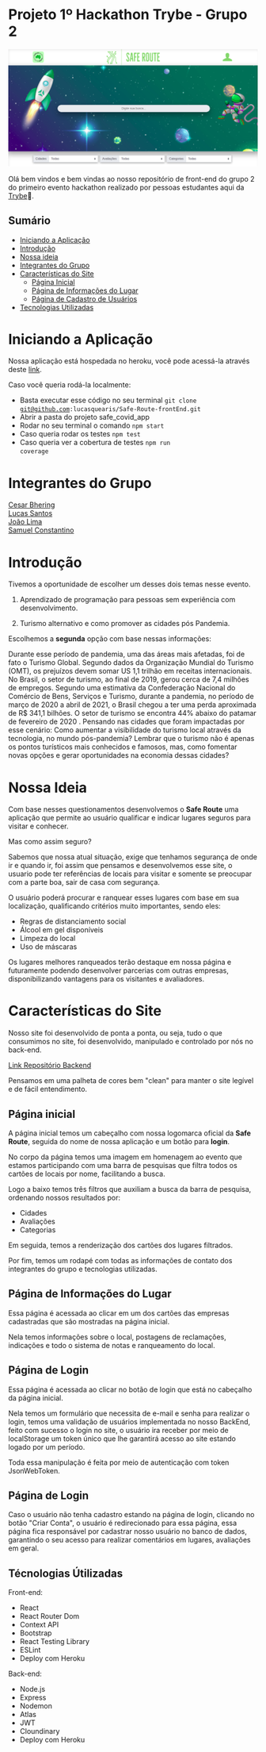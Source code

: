# Projeto 1º Hackathon Trybe - Grupo 2

![Home page Safe Route](/src/img/homePagePrint.png)

Olá bem vindos e bem vindas ao nosso repositório de front-end do grupo 2 do primeiro evento hackathon realizado por pessoas estudantes aqui da [Trybe](https://www.betrybe.com/):rocket:.

## Sumário

- [Iniciando a Aplicação](#initapp)
- [Introdução](#introducao)
- [Nossa ideia](#ideia)
- [Integrantes do Grupo](#grupo)
- [Características do Site](#caracteristicas)
  - [Página Inicial](#home-page)
  - [Página de Informações do Lugar](#partner-page)
  - [Página de Cadastro de Usuários](#create-account-page)
- [Tecnologias Utilizadas](#tecnologies)

# <a name="initapp"></a> Iniciando a Aplicação

Nossa aplicação está hospedada no heroku, você pode acessá-la através deste [link](https://safe-route-project.herokuapp.com/).

Caso você queria rodá-la localmente:

- Basta executar esse código no seu terminal <code>git clone git@github.com:lucasquearis/Safe-Route-frontEnd.git</code>
- Abrir a pasta do projeto safe_covid_app
- Rodar no seu terminal o comando <code>npm start</code>
- Caso queria rodar os testes <code>npm test</code>
- Caso queria ver a cobertura de testes <code>npm run coverage</code>

# <a name="grupo"></a> Integrantes do Grupo

[Cesar Bhering](https://github.com/cesarbhering)\
[Lucas Santos](https://github.com/lucasquearis)\
[João Lima](https://github.com/lima08)\
[Samuel Constantino](https://github.com/samuel-constantino)

# <a name="introducao"></a> Introdução

Tivemos a oportunidade de escolher um desses dois temas nesse evento.

1. Aprendizado de programação para pessoas sem experiência com
desenvolvimento.

2. Turismo alternativo e como promover as cidades pós Pandemia.

Escolhemos a **segunda** opção com base nessas informações:

Durante esse período de pandemia, uma das áreas mais afetadas, foi de
fato o Turismo Global. Segundo dados da Organização Mundial do
Turismo (OMT), os prejuízos devem somar US 1,1 trilhão em receitas
internacionais. No Brasil, o setor de turismo, ao final de 2019, gerou
cerca de 7,4 milhões de empregos.
Segundo uma estimativa da Confederação Nacional do Comércio de
Bens, Serviços e Turismo, durante a pandemia, no período de março de
2020 a abril de 2021, o Brasil chegou a ter uma perda aproximada de
R$ 341,1 bilhões.
O setor de turismo se encontra 44% abaixo do patamar de fevereiro de
2020 . Pensando nas cidades que foram impactadas por esse cenário:
Como aumentar a visibilidade do turismo local através da tecnologia, no
mundo pós-pandemia?  Lembrar que o turismo não é apenas os pontos
turísticos mais conhecidos e famosos, mas, como fomentar novas opções
e gerar oportunidades na economia dessas cidades?

# <a name="ideia"></a> Nossa Ideia

Com base nesses questionamentos desenvolvemos o **Safe Route** uma aplicação que permite ao usuário qualificar e indicar lugares seguros para visitar e conhecer.

Mas como assim seguro?

Sabemos que nossa atual situação, exige que tenhamos segurança de onde ir e quando ir, foi assim que pensamos e desenvolvemos esse site, o usuario pode ter referências de locais para visitar e somente se preocupar com a parte boa, sair de casa com segurança.

O usuário poderá procurar e ranquear esses lugares com base em sua localização, qualificando critérios muito importantes, sendo eles:

- Regras de distanciamento social
- Álcool em gel disponíveis
- Limpeza do local
- Uso de máscaras

Os lugares melhores ranqueados terão destaque em nossa página e futuramente podendo desenvolver parcerias com outras empresas, disponibilizando vantagens para os visitantes e avaliadores.

# <a name="caracteristicas"></a> Características do Site

Nosso site foi desenvolvido de ponta a ponta, ou seja, tudo o que consumimos no site, foi desenvolvido, manipulado e controlado por nós no back-end.

[Link Repositório Backend](https://github.com/samuel-constantino/hackathon-trybe/tree/dev)

Pensamos em uma palheta de cores bem "clean" para manter o site legível e de fácil entendimento.

## <a name="home-page"></a> Página inicial

A página inicial temos um cabeçalho com nossa logomarca oficial da **Safe Route**, seguida do nome de nossa aplicação e um botão para **login**.

No corpo da página temos uma imagem em homenagem ao evento que estamos participando com uma barra de pesquisas que filtra todos os cartões de locais por nome, facilitando a busca.

Logo a baixo temos três filtros que auxiliam a busca da barra de pesquisa, ordenando nossos resultados por:

- Cidades
- Avaliações
- Categorias

Em seguida, temos a renderização dos cartões dos lugares filtrados.

Por fim, temos um rodapé com todas as informações de contato dos integrantes do grupo e tecnologias utilizadas.

## <a name="partner-page"></a> Página de Informações do Lugar

Essa página é acessada ao clicar em um dos cartões das empresas cadastradas que são mostradas na página inicial.

Nela temos informações sobre o local, postagens de reclamações, indicações e todo o sistema de notas e ranqueamento do local.

## <a name="login-page"></a> Página de Login

Essa página é acessada ao clicar no botão de login que está no cabeçalho da página inicial.

Nela temos um formulário que necessita de e-mail e senha para realizar o login, temos uma validação de usuários implementada no nosso BackEnd, feito com sucesso o login no site, o usuário ira receber por meio de localStorage um token único que lhe garantirá acesso ao site estando logado por um período.

Toda essa manipulação é feita por meio de autenticação com token JsonWebToken.

## <a name="create-account-page"></a> Página de Login

Caso o usuário não tenha cadastro estando na página de login, clicando no botão "Criar Conta", o usuário é redirecionado para essa página, essa página fica responsável por cadastrar nosso usuário no banco de dados, garantindo o seu acesso para realizar comentários em lugares, avaliações em geral.

## <a name="tecnologies"></a> Técnologias Útilizadas

Front-end:

- React
- React Router Dom
- Context API
- Bootstrap
- React Testing Library
- ESLint
- Deploy com Heroku

Back-end:

- Node.js
- Express
- Nodemon
- Atlas
- JWT
- Cloundinary
- Deploy com Heroku
